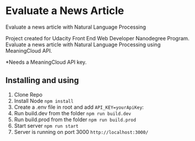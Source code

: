 # Evaluate a News Article

Evaluate a news article with Natural Language Processing

Project created for Udacity Front End Web Developer Nanodegree Program.
Evaluate a news article with Natural Language Processing using MeaningCloud API.

*Needs a MeaningCloud API key.

## Installing and using

1. Clone Repo
1. Install Node
   `npm install`
1. Create a .env file in root and add `API_KEY=yourApiKey`:
1. Run build.dev from the folder
   `npm run build.dev`
1. Run build.prod from the folder
   `npm run build.prod`
1. Start server
   `npm run start`
1. Server is running on port 3000
   `http://localhost:3000/`
